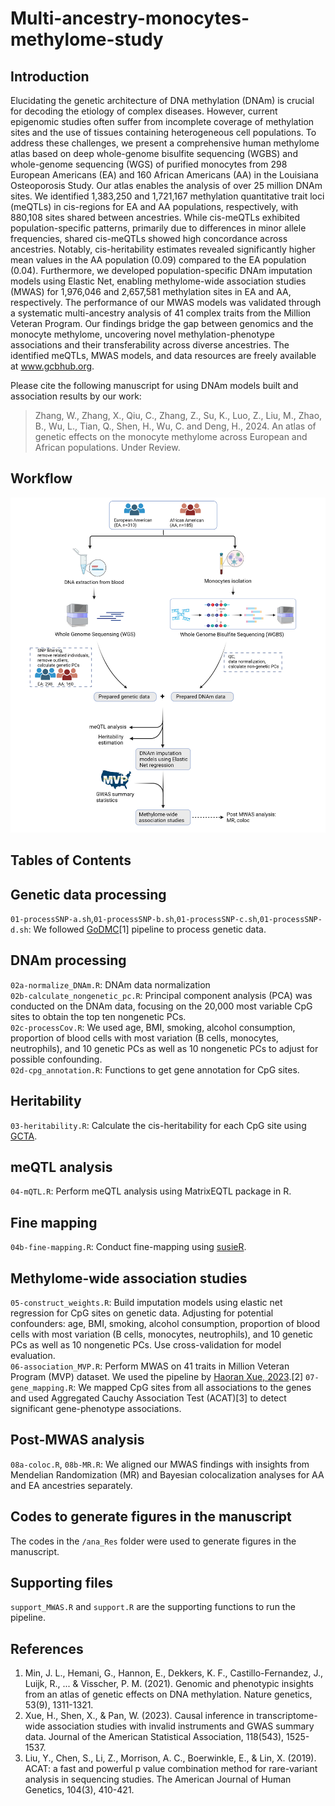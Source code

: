 # Multi-ancestry-monocytes-methylome-study
## Introduction
Elucidating the genetic architecture of DNA methylation (DNAm) is crucial for decoding the etiology of complex diseases. However, current epigenomic studies often suffer from incomplete coverage of methylation sites and the use of tissues containing heterogeneous cell populations. To address these challenges, we present a comprehensive human methylome atlas based on deep whole-genome bisulfite sequencing (WGBS) and whole-genome sequencing (WGS) of purified monocytes from 298 European Americans (EA) and 160 African Americans (AA) in the Louisiana Osteoporosis Study. Our atlas enables the analysis of over 25 million DNAm sites. We identified 1,383,250 and 1,721,167 methylation quantitative trait loci (meQTLs) in cis-regions for EA and AA populations, respectively, with 880,108 sites shared between ancestries. While cis-meQTLs exhibited population-specific patterns, primarily due to differences in minor allele frequencies, shared cis-meQTLs showed high concordance across ancestries. Notably, cis-heritability estimates revealed significantly higher mean values in the AA population (0.09) compared to the EA population (0.04). Furthermore, we developed population-specific DNAm imputation models using Elastic Net, enabling methylome-wide association studies (MWAS) for 1,976,046 and 2,657,581 methylation sites in EA and AA, respectively. The performance of our MWAS models was validated through a systematic multi-ancestry analysis of 41 complex traits from the Million Veteran Program. Our findings bridge the gap between genomics and the monocyte methylome, uncovering novel methylation-phenotype associations and their transferability across diverse ancestries. The identified meQTLs, MWAS models, and data resources are freely available at www.gcbhub.org.  

Please cite the following manuscript for using DNAm models built and association results by our work:

> Zhang, W., Zhang, X., Qiu, C., Zhang, Z., Su, K., Luo, Z., Liu, M., Zhao, B., Wu, L., Tian, Q., Shen, H., Wu, C. and Deng, H., 2024. An atlas of genetic effects on the monocyte methylome across European and African populations. Under Review.
> 
## Workflow
![Alt text](https://github.com/ChongWuLab/Multi-ancestry-monocytes-methylome-study/blob/main/Fig1.png)

## Tables of Contents

## Genetic data processing
`01-processSNP-a.sh`,`01-processSNP-b.sh`,`01-processSNP-c.sh`,`01-processSNP-d.sh`: We followed [GoDMC](https://github.com/MRCIEU/godmc)[1] pipeline to process genetic data.
## DNAm processing
`02a-normalize_DNAm.R`: DNAm data normalization  
`02b-calculate_nongenetic_pc.R`: Principal component analysis (PCA) was conducted on the DNAm data, focusing on the 20,000 most variable CpG sites to obtain the top ten nongenetic PCs.  
`02c-processCov.R`: We used age, BMI, smoking, alcohol consumption, proportion of blood cells with most variation (B cells, monocytes, neutrophils), and 10 genetic PCs as well as 10 nongenetic PCs to adjust for possible confounding.  
`02d-cpg_annotation.R`: Functions to get gene annotation for CpG sites.  

## Heritability
`03-heritability.R`: Calculate the cis-heritability for each CpG site using [GCTA](https://yanglab.westlake.edu.cn/software/gcta/#GREML).

## meQTL analysis
`04-mQTL.R`: Perform meQTL analysis using MatrixEQTL package in R.

## Fine mapping
`04b-fine-mapping.R`: Conduct fine-mapping using [susieR](https://github.com/stephenslab/susieR).

## Methylome-wide association studies
`05-construct_weights.R`: Build imputation models using elastic net regression for CpG sites on genetic data. Adjusting for potential confounders: age, BMI, smoking, alcohol consumption, proportion of blood cells with most variation (B cells, monocytes, neutrophils), and 10 genetic PCs as well as 10 nongenetic PCs. Use cross-validation for model evaluation.  
`06-association_MVP.R`: Perform MWAS on 41 traits in Million Veteran Program (MVP) dataset. We used the pipeline by [Haoran Xue, 2023](https://www.tandfonline.com/doi/full/10.1080/01621459.2023.2183127).[2]
`07-gene_mapping.R`: We mapped CpG sites from all associations to the genes and used Aggregated Cauchy Association Test (ACAT)[3] to detect significant gene-phenotype associations.  

## Post-MWAS analysis
`08a-coloc.R`, `08b-MR.R`: We aligned our MWAS findings with insights from Mendelian Randomization (MR) and Bayesian colocalization analyses for AA and EA ancestries separately.  

## Codes to generate figures in the manuscript
The codes in the `/ana_Res` folder were used to generate figures in the manuscript.  

## Supporting files
`support_MWAS.R` and `support.R` are the supporting functions to run the pipeline.  
## References
1. Min, J. L., Hemani, G., Hannon, E., Dekkers, K. F., Castillo-Fernandez, J., Luijk, R., ... & Visscher, P. M. (2021). Genomic and phenotypic insights from an atlas of genetic effects on DNA methylation. Nature genetics, 53(9), 1311-1321.
2. Xue, H., Shen, X., & Pan, W. (2023). Causal inference in transcriptome-wide association studies with invalid instruments and GWAS summary data. Journal of the American Statistical Association, 118(543), 1525-1537.
3. Liu, Y., Chen, S., Li, Z., Morrison, A. C., Boerwinkle, E., & Lin, X. (2019). ACAT: a fast and powerful p value combination method for rare-variant analysis in sequencing studies. The American Journal of Human Genetics, 104(3), 410-421.
